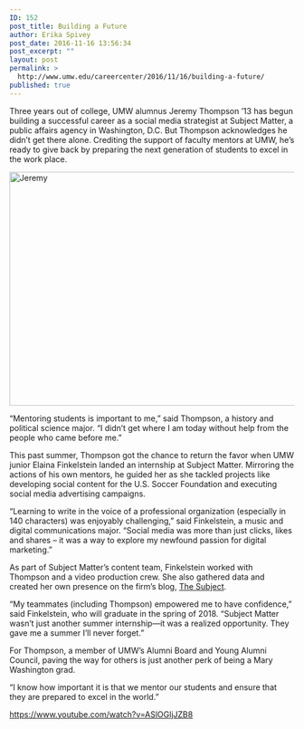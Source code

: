 ```yaml
---
ID: 152
post_title: Building a Future
author: Erika Spivey
post_date: 2016-11-16 13:56:34
post_excerpt: ""
layout: post
permalink: >
  http://www.umw.edu/careercenter/2016/11/16/building-a-future/
published: true
---
```

Three years out of college, UMW alumnus Jeremy Thompson ’13 has begun building a successful career as a social media strategist at Subject Matter, a public affairs agency in Washington, D.C. But Thompson acknowledges he didn’t get there alone. Crediting the support of faculty mentors at UMW, he’s ready to give back by preparing the next generation of students to excel in the work place.

<img class="aligncenter size-large wp-image-153" src="http://www.umw.edu/careercenter/wp-content/uploads/sites/41/2016/11/Jeremey_HP-1024x413.jpg" alt="Jeremy" width="1024" height="413" />

“Mentoring students is important to me,” said Thompson, a history and political science major. “I didn’t get where I am today without help from the people who came before me.”

This past summer, Thompson got the chance to return the favor when UMW junior Elaina Finkelstein landed an internship at Subject Matter. Mirroring the actions of his own mentors, he guided her as she tackled projects like developing social content for the U.S. Soccer Foundation and executing social media advertising campaigns.

“Learning to write in the voice of a professional organization (especially in 140 characters) was enjoyably challenging,” said Finkelstein, a music and digital communications major. “Social media was more than just clicks, likes and shares – it was a way to explore my newfound passion for digital marketing.”

As part of Subject Matter’s content team, Finkelstein worked with Thompson and a video production crew. She also gathered data and created her own presence on the firm’s blog, <a href="http://teamsubjectmatter.com/not-just-another-internship/">The Subject</a>.

“My teammates (including Thompson) empowered me to have confidence,” said Finkelstein, who will graduate in the spring of 2018. “Subject Matter wasn’t just another summer internship—it was a realized opportunity. They gave me a summer I’ll never forget.”

For Thompson, a member of UMW’s Alumni Board and Young Alumni Council, paving the way for others is just another perk of being a Mary Washington grad.

“I know how important it is that we mentor our students and ensure that they are prepared to excel in the world.”

https://www.youtube.com/watch?v=ASlOGljJZB8